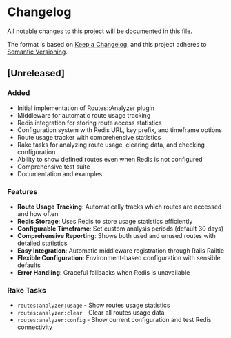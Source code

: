 # Changelog

All notable changes to this project will be documented in this file.

The format is based on [Keep a Changelog](https://keepachangelog.com/en/1.0.0/),
and this project adheres to [Semantic Versioning](https://semver.org/spec/v2.0.0.html).

## [Unreleased]

### Added
- Initial implementation of Routes::Analyzer plugin
- Middleware for automatic route usage tracking
- Redis integration for storing route access statistics
- Configuration system with Redis URL, key prefix, and timeframe options
- Route usage tracker with comprehensive statistics
- Rake tasks for analyzing route usage, clearing data, and checking configuration
- Ability to show defined routes even when Redis is not configured
- Comprehensive test suite
- Documentation and examples

### Features
- **Route Usage Tracking**: Automatically tracks which routes are accessed and how often
- **Redis Storage**: Uses Redis to store usage statistics efficiently  
- **Configurable Timeframe**: Set custom analysis periods (default 30 days)
- **Comprehensive Reporting**: Shows both used and unused routes with detailed statistics
- **Easy Integration**: Automatic middleware registration through Rails Railtie
- **Flexible Configuration**: Environment-based configuration with sensible defaults
- **Error Handling**: Graceful fallbacks when Redis is unavailable

### Rake Tasks
- `routes:analyzer:usage` - Show routes usage statistics
- `routes:analyzer:clear` - Clear all routes usage data  
- `routes:analyzer:config` - Show current configuration and test Redis connectivity
